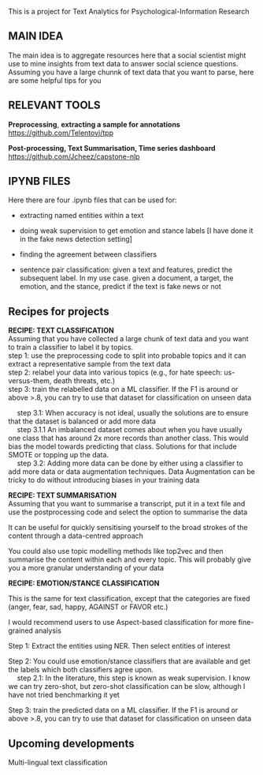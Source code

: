 This is a project for Text Analytics for Psychological-Information Research

## MAIN IDEA

The main idea is to aggregate resources here that a social scientist might use to mine insights from text data to answer social science questions. 
Assuming you have a large chunnk of text data that you want to parse, here are some helpful tips for you

## RELEVANT TOOLS

**Preprocessing**, **extracting a sample for annotations**
https://github.com/Telentovj/tpp

**Post-processing, Text Summarisation, Time series dashboard**
https://github.com/Jcheez/capstone-nlp

## IPYNB FILES
Here there are four .ipynb files that can be used for: 
 + extracting named entities within a text

 + doing weak supervision to get emotion and stance labels [I have done it in the fake news detection setting]

 + finding the agreement between classifiers

  + sentence pair classification: given a text and features, predict the subsequent label. In my use case. given a document, a target, the emotion, and the stance, predict if the text is fake news or not
  
## Recipes for projects

**RECIPE: TEXT CLASSIFICATION** <br />
Assuming that you have collected a large chunk of text data and you want to train a classifier to label it by topics. <br />
 step 1: use the preprocessing code to split into probable topics and it can extract a representative sample from the text data <br />
 step 2: relabel your data into various topics (e.g., for hate speech: us-versus-them, death threats, etc.) <br />
 step 3: train the relabelled data on a ML classifier. If the F1 is around or above >.8, you can try to use that dataset for classification on unseen data <br />
 
   &emsp; step 3.1: When accuracy is not ideal, usually the solutions are to ensure that the dataset is balanced or add more data <br />
   &emsp; step 3.1.1 An imbalanced dataset comes about when you have usually one class that has around 2x more records than another class. This would bias the model towards predicting that class. Solutions for that include SMOTE or topping up the data. <br />
   &emsp; step 3.2: Adding more data can be done by either using a classifier to add more data or data augmentation techniques. Data Augmentation can be tricky to do without introducing biases in your training data <br />

**RECIPE: TEXT SUMMARISATION** <br />
 Assuming that you want to summarise a transcript, put it in a text file and use the postprocessing code and select the option to summarise the data <br />

 It can be useful for quickly sensitising yourself to the broad strokes of the content through a data-centred approach <br />

 You could also use topic modelling methods like top2vec and then summarise the content within each and every topic. This will probably give you a more
 granular understanding of your data <br />
 
**RECIPE: EMOTION/STANCE CLASSIFICATION** <br />

 This is the same for text classification, except that the categories are fixed (anger, fear, sad, happy, AGAINST or FAVOR etc.) <br />

 I would recommend users to use Aspect-based classification for more fine-grained analysis <br />

 Step 1: Extract the entities using NER. Then select entities of interest <br />

 Step 2: You could use emotion/stance classifiers that are available and get the labels which both classifiers agree upon. <br />
   &emsp; step 2.1: In the literature, this step is known as weak supervision. I know we can try zero-shot, but zero-shot classification can be slow, 
     although I have not tried benchmarking it yet
 
 Step 3: train the predicted data on a ML classifier. If the F1 is around or above >.8, you can try to use that dataset for classification on unseen data <br />

## Upcoming developments

Multi-lingual text classification

